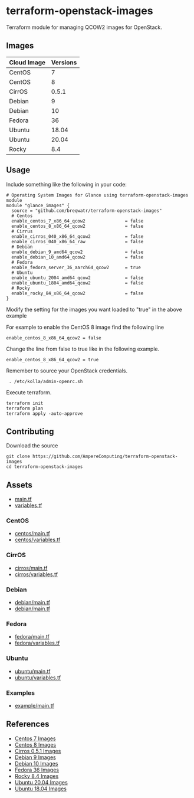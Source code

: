 # terraform-openstack-images

Terraform module for managing QCOW2 images for OpenStack.


## Images

| Cloud Image | Versions |
| ------------------- | --- |
| CentOS | 7 |
| CentOS | 8 |
| CirrOS | 0.5.1 |
| Debian | 9 |
| Debian | 10 |
| Fedora | 36 |
| Ubuntu | 18.04 |
| Ubuntu | 20.04 |
| Rocky | 8.4 |

## Usage

Include something like the following in your code:

```
# Operating System Images for Glance using terraform-openstack-images module
module "glance_images" {
  source = "github.com/breqwatr/terraform-openstack-images"
  # Centos
  enable_centos_7_x86_64_qcow2               = false
  enable_centos_8_x86_64_qcow2               = false
  # Cirrus
  enable_cirros_040_x86_64_qcow2             = false
  enable_cirros_040_x86_64_raw               = false
  # Debian
  enable_debian_9_amd64_qcow2                = false
  enable_debian_10_amd64_qcow2               = false
  # Fedora
  enable_fedora_server_36_aarch64_qcow2      = true
  # Ubuntu
  enable_ubuntu_2004_amd64_qcow2             = false
  enable_ubuntu_1804_amd64_qcow2             = false
  # Rocky
  enable_rocky_84_x86_64_qcow2               = false
}
```
Modify the setting for the images you want loaded to "true" in the above example

For example to enable the CentOS 8 image find the following line

```
enable_centos_8_x86_64_qcow2 = false
```

Change the line from false to true like in the following example.

```
enable_centos_8_x86_64_qcow2 = true
```


Remember to source your OpenStack credentials.

```
 . /etc/kolla/admin-openrc.sh
```

Execute terraform.

```
terraform init
terraform plan
terraform apply -auto-approve
```

## Contributing

Download the source
```
git clone https://github.com/AmpereComputing/terraform-openstack-images
cd terraform-openstack-images
```

## Assets

* [main.tf](main.tf)
* [variables.tf](variables.tf)

### CentOS

* [centos/main.tf](centos/main.tf)
* [centos/variables.tf](centos/variables.tf)

### CirrOS

* [cirros/main.tf](cirros/main.tf)
* [cirros/variables.tf](cirros/variables.tf)

### Debian

* [debian/main.tf](debian/main.tf)
* [debian/main.tf](debian/variables.tf)

### Fedora

* [fedora/main.tf](fedora/main.tf)
* [fedora/variables.tf](fedora/variables.tf)

### Ubuntu

* [ubuntu/main.tf](ubuntu/main.tf)
* [ubuntu/variables.tf](ubuntu/variables.tf)

### Examples

* [example/main.tf](example/main.tf)

## References

* [Centos 7 Images](https://cloud.centos.org/centos/7/images/CentOS-7-x86_64-GenericCloud-2003.qcow2)
* [Centos 8 Images](http://cloud.centos.org/centos/8/x86_64/images/CentOS-8-GenericCloud-8.4.2105-20210603.0.x86_64.qcow2)
* [Cirros 0.5.1 Images](https://download.cirros-cloud.net/0.5.1/cirros-0.5.1-x86_64-disk.img)
* [Debian 9 Images](https://cdimage.debian.org/cdimage/openstack/current-9/debian-9-openstack-amd64.qcow2)
* [Debian 10 Images](https://cdimage.debian.org/cdimage/openstack/current-10/debian-10-openstack-amd64.qcow2")
* [Fedora 36 Images](https://download-ib01.fedoraproject.org/pub/fedora/linux/releases/36/Cloud/x86_64/images/Fedora-Cloud-Base-36-1.5.x86_64.qcow2)
* [Rocky 8.4 Images](https://define-technology.com/rocky/rocky-8.4-cloudimage-final.qcow2)
* [Ubuntu 20.04 Images](https://cloud-images.ubuntu.com/daily/server/focal/current/focal-server-cloudimg-amd64.img)
* [Ubuntu 18.04 Images](https://cloud-images.ubuntu.com/daily/server/xenial/current/xenial-server-cloudimg-amd64-disk1.img)


